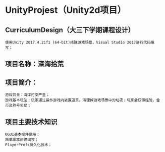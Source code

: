 # UnityProjest（Unity2d项目）  
## CurriculumDesign（大三下学期课程设计）  
    使用Unity 2017.4.21f1 (64-bit)搭建游戏场景，Visual Studio 2017进行代码编写；
## 项目名称：深海拾荒  
## 项目简介：  
    游戏背景：海洋污染严重；  
    游戏基本玩法：玩家通过操作游戏内装置道具，清理掉游戏场景中的垃圾；玩家会获得经验，金币及称号奖励；  
## 项目主要技术知识    
    UGUI基本控件使用；  
    简单脚本创建编写；  
    PlayerPrefs持久化技术；  
